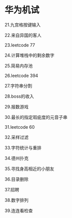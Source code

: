 # 华为机试

21.九宫格按键输入

22.来自异国的客人

23.leetcode 77

24.计算堆栈中的剩余数字

25.简易内存池

26.leetcode 394

27.字符串分割

28.boss的收入

29.报数游戏

30.最长的指定瑕疵度的元音子串

31.leetcode 60

32.采样过滤

33.字符统计与重排

34.德州扑克

35.寻找身高相近的小朋友

36.目录删除

37.招聘

38.数字排列

39.连连看检查




